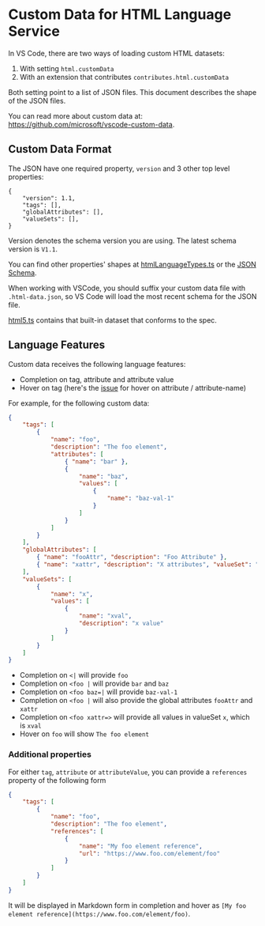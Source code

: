 # Custom Data for HTML Language Service

In VS Code, there are two ways of loading custom HTML datasets:

1. With setting `html.customData`
2. With an extension that contributes `contributes.html.customData`

Both setting point to a list of JSON files. This document describes the shape of
the JSON files.

You can read more about custom data at:
https://github.com/microsoft/vscode-custom-data.

## Custom Data Format

The JSON have one required property, `version` and 3 other top level properties:

```jsonc
{
	"version": 1.1,
	"tags": [],
	"globalAttributes": [],
	"valueSets": [],
}
```

Version denotes the schema version you are using. The latest schema version is
`V1.1`.

You can find other properties' shapes at
[htmlLanguageTypes.ts](../src/htmlLanguageTypes.ts) or the
[JSON Schema](./customData.schema.json).

When working with VSCode, you should suffix your custom data file with
`.html-data.json`, so VS Code will load the most recent schema for the JSON
file.

[html5.ts](../src/languageFacts/data/webCustomData.ts) contains that built-in
dataset that conforms to the spec.

## Language Features

Custom data receives the following language features:

-   Completion on tag, attribute and attribute value
-   Hover on tag (here's the
    [issue](https://github.com/Microsoft/vscode-html-languageservice/issues/47)
    for hover on attribute / attribute-name)

For example, for the following custom data:

```json
{
	"tags": [
		{
			"name": "foo",
			"description": "The foo element",
			"attributes": [
				{ "name": "bar" },
				{
					"name": "baz",
					"values": [
						{
							"name": "baz-val-1"
						}
					]
				}
			]
		}
	],
	"globalAttributes": [
		{ "name": "fooAttr", "description": "Foo Attribute" },
		{ "name": "xattr", "description": "X attributes", "valueSet": "x" }
	],
	"valueSets": [
		{
			"name": "x",
			"values": [
				{
					"name": "xval",
					"description": "x value"
				}
			]
		}
	]
}
```

-   Completion on `<|` will provide `foo`
-   Completion on `<foo |` will provide `bar` and `baz`
-   Completion on `<foo baz=|` will provide `baz-val-1`
-   Completion on `<foo |` will also provide the global attributes `fooAttr` and
    `xattr`
-   Completion on `<foo xattr=>` will provide all values in valueSet `x`, which
    is `xval`
-   Hover on `foo` will show `The foo element`

### Additional properties

For either `tag`, `attribute` or `attributeValue`, you can provide a
`references` property of the following form

```json
{
	"tags": [
		{
			"name": "foo",
			"description": "The foo element",
			"references": [
				{
					"name": "My foo element reference",
					"url": "https://www.foo.com/element/foo"
				}
			]
		}
	]
}
```

It will be displayed in Markdown form in completion and hover as
`[My foo element reference](https://www.foo.com/element/foo)`.
